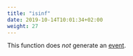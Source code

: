 ```yaml
---
title: "isinf"
date: 2019-10-14T10:01:34+02:00
weight: 27
---
```


This function does *not* generate an [event](../../events).
